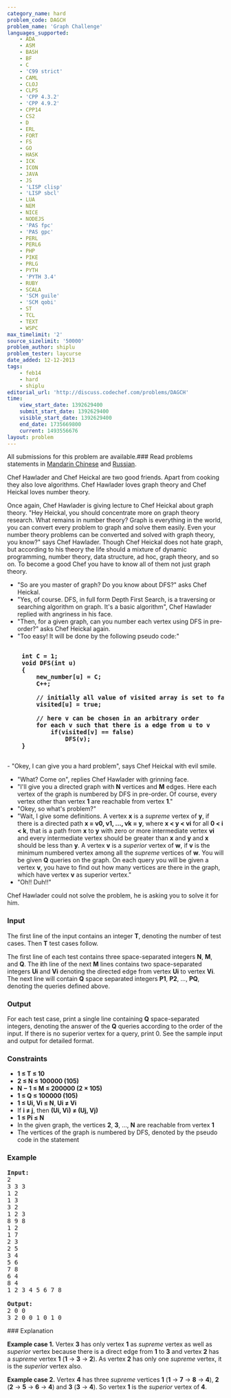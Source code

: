 ```yaml
---
category_name: hard
problem_code: DAGCH
problem_name: 'Graph Challenge'
languages_supported:
    - ADA
    - ASM
    - BASH
    - BF
    - C
    - 'C99 strict'
    - CAML
    - CLOJ
    - CLPS
    - 'CPP 4.3.2'
    - 'CPP 4.9.2'
    - CPP14
    - CS2
    - D
    - ERL
    - FORT
    - FS
    - GO
    - HASK
    - ICK
    - ICON
    - JAVA
    - JS
    - 'LISP clisp'
    - 'LISP sbcl'
    - LUA
    - NEM
    - NICE
    - NODEJS
    - 'PAS fpc'
    - 'PAS gpc'
    - PERL
    - PERL6
    - PHP
    - PIKE
    - PRLG
    - PYTH
    - 'PYTH 3.4'
    - RUBY
    - SCALA
    - 'SCM guile'
    - 'SCM qobi'
    - ST
    - TCL
    - TEXT
    - WSPC
max_timelimit: '2'
source_sizelimit: '50000'
problem_author: shiplu
problem_tester: laycurse
date_added: 12-12-2013
tags:
    - feb14
    - hard
    - shiplu
editorial_url: 'http://discuss.codechef.com/problems/DAGCH'
time:
    view_start_date: 1392629400
    submit_start_date: 1392629400
    visible_start_date: 1392629400
    end_date: 1735669800
    current: 1493556676
layout: problem
---
```

All submissions for this problem are available.###  Read problems statements in [Mandarin Chinese](http://www.codechef.com/download/translated/FEB14/mandarin/DAGCH.pdf) and [Russian](http://www.codechef.com/download/translated/FEB14/russian/DAGCH.pdf).

Chef Hawlader and Chef Heickal are two good friends. Apart from cooking they also love algorithms. Chef Hawlader loves graph theory and Chef Heickal loves number theory.

Once again, Chef Hawlader is giving lecture to Chef Heickal about graph theory. "Hey Heickal, you should concentrate more on graph theory research. What remains in number theory? Graph is everything in the world, you can convert every problem to graph and solve them easily. Even your number theory problems can be converted and solved with graph theory, you know?" says Chef Hawlader. Though Chef Heickal does not hate graph, but according to his theory the life should a mixture of dynamic programming, number theory, data structure, ad hoc, graph theory, and so on. To become a good Chef you have to know all of them not just graph theory.

- "So are you master of graph? Do you know about DFS?" asks Chef Heickal.
- "Yes, of course. DFS, in full form Depth First Search, is a traversing or searching algorithm on graph. It's a basic algorithm", Chef Hawlader replied with angriness in his face.
- "Then, for a given graph, can you number each vertex using DFS in pre-order?" asks Chef Heickal again.
- "Too easy! It will be done by the following pseudo code:"

<pre>
<b>
	int C = 1;
	void DFS(int u)
	{
		new_number[u] = C;
		C++;

		// initially all value of visited array is set to false
		visited[u] = true;

		// here v can be chosen in an arbitrary order
		for each v such that there is a edge from u to v
			if(visited[v] == false) 
				DFS(v);
	}
</b>
</pre>- "Okey, I can give you a hard problem", says Chef Heickal with evil smile.
- "What? Come on", replies Chef Hawlader with grinning face.
- "I'll give you a directed graph with **N** vertices and **M** edges. Here each vertex of the graph is numbered by DFS in pre-order. Of course, every vertex other than vertex **1** are reachable from vertex **1**."
- "Okey, so what's problem?"
- "Wait, I give some definitions. A vertex **x** is a _supreme_ vertex of **y**, if there is a directed path **x = v0, v1, ..., vk = y**, where **x < y < vi** for all **0 < i < k**, that is a path from **x** to **y** with zero or more intermediate vertex **vi** and every intermediate vertex should be greater than **x** and **y** and **x** should be less than **y**. A vertex **v** is a _superior_ vertex of **w**, if **v** is the minimum numbered vertex among all the _supreme_ vertices of **w**. You will be given **Q** queries on the graph. On each query you will be given a vertex **v**, you have to find out how many vertices are there in the graph, which have vertex **v** as superior vertex."
- "Oh!! Duh!!"

Chef Hawlader could not solve the problem, he is asking you to solve it for him.

### Input

The first line of the input contains an integer **T**, denoting the number of test cases. Then **T** test cases follow.

The first line of each test contains three space-separated integers **N**, **M**, and **Q**. The **i**th line of the next **M** lines contains two space-separated integers **Ui** and **Vi** denoting the directed edge from vertex **Ui** to vertex **Vi**. The next line will contain **Q** space separated integers **P1**, **P2**, ..., **PQ**, denoting the queries defined above.

### Output

For each test case, print a single line containing **Q** space-separated integers, denoting the answer of the **Q** queries according to the order of the input. If there is no superior vertex for a query, print 0. See the sample input and output for detailed format.

### Constraints

- **1 ≤ T ≤ 10**
- **2 ≤ N ≤ 100000 (105)**
- **N − 1 ≤ M ≤ 200000 (2 × 105)**
- **1 ≤ Q ≤ 100000 (105)**
- **1 ≤ Ui, Vi ≤ N**, **Ui ≠ Vi**
- If **i ≠ j**, then **(Ui, Vi) ≠ (Uj, Vj)**
- **1 ≤ Pi ≤ N**
- In the given graph, the vertices **2**, **3**, ..., **N** are reachable from vertex **1**
- The vertices of the graph is numbered by DFS, denoted by the pseudo code in the statement

### Example

<pre><b>Input:</b>
2
3 3 3
1 2
1 3
3 2
1 2 3
8 9 8
1 2
1 7
2 3
2 5
3 4
5 6
7 8
6 4
8 4
1 2 3 4 5 6 7 8

<b>Output:</b>
2 0 0
3 2 0 0 1 0 1 0
</pre>### Explanation

**Example case 1.** Vertex **3** has only vertex **1** as _supreme_ vertex as well as _superior_ vertex because there is a direct edge from **1** to **3** and vertex **2** has a _supreme_ vertex **1** (**1** → **3** → **2**). As vertex **2** has only one _supreme_ vertex, it is the _superior_ vertex also.

**Example case 2.** Vertex **4** has three _supreme_ vertices **1** (**1** → **7** → **8** → **4**), **2** (**2** → **5** → **6** → **4**) and **3** (**3** → **4**). So vertex **1** is the _superior_ vertex of **4**.
